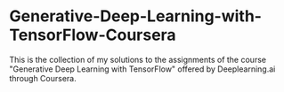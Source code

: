 # Generative-Deep-Learning-with-TensorFlow-Coursera
This is the collection of my solutions to the assignments of the course "Generative Deep Learning with TensorFlow" offered by Deeplearning.ai through Coursera.

